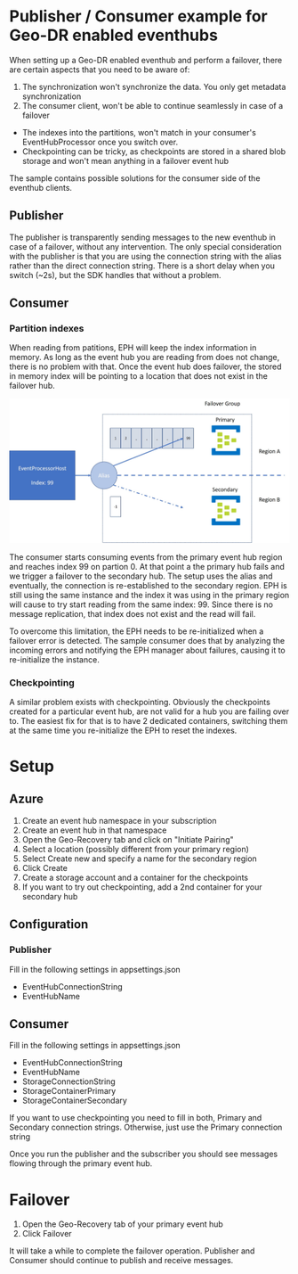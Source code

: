 # Publisher / Consumer example for Geo-DR enabled eventhubs

When setting up a Geo-DR enabled eventhub and perform a failover, there are certain aspects that you need to be aware of:

1. The synchronization won't synchronize the data. You only get metadata synchronization
2. The consumer client, won't be able to continue seamlessly in case of a failover
* The indexes into the partitions, won't match in your consumer's EventHubProcessor once you switch over.
* Checkpointing can be tricky, as checkpoints are stored in a shared blob storage and won't mean anything in a failover event hub


The sample contains possible solutions for the consumer side of the eventhub clients. 

## Publisher
The publisher is transparently sending messages to the new eventhub in case of a failover, without any intervention. The only special consideration with the publisher is that you are using the connection string with the alias rather than the direct connection string. There is a short delay when you switch (~2s), but the SDK handles that without a problem.

## Consumer
### Partition indexes
When reading from patitions, EPH will keep the index information in memory. As long as the event hub you are reading from does not change, there is no problem with that. Once the event hub does failover, the stored in memory index will be pointing to a location that does not exist in the failover hub.

![Indexing overview](EventHub_GeoDR_Index.jpg)

The consumer starts consuming events from the primary event hub region and reaches index 99 on partion 0. At that point a the primary hub fails and we trigger a failover to the secondary hub. The setup uses the alias and eventually, the connection is re-established to the secondary region. EPH is still using the same instance and the index it was using in the primary region will cause to try start reading from the same index: 99. Since there is no message replication, that index does not exist and the read will fail. 

To overcome this limitation, the EPH needs to be re-initialized when a failover error is detected. The sample consumer does that by analyzing the incoming errors and notifying the EPH manager about failures, causing it to re-initialize the instance.

### Checkpointing
A similar problem exists with checkpointing. Obviously the checkpoints created for a particular event hub, are not valid for a hub you are failing over to. The easiest fix for that is to have 2 dedicated containers, switching them at the same time you re-initialize the EPH to reset the indexes.


# Setup
## Azure
1. Create an event hub namespace in your subscription
2. Create an event hub in that namespace
3. Open the Geo-Recovery tab and click on "Initiate Pairing"
4. Select a location (possibly different from your primary region)
5. Select Create new and specify a name for the secondary region
6. Click Create
7. Create a storage account and a container for the checkpoints
8. If you want to try out checkpointing, add a 2nd container for your secondary hub

## Configuration
### Publisher
Fill in the following settings in appsettings.json
- EventHubConnectionString 
- EventHubName

## Consumer
Fill in the following settings in appsettings.json
- EventHubConnectionString 
- EventHubName
- StorageConnectionString
- StorageContainerPrimary
- StorageContainerSecondary

If you want to use checkpointing you need to fill in both, Primary and Secondary connection strings. Otherwise, just use the Primary connection string

Once you run the publisher and the subscriber you should see messages flowing through the primary event hub.

# Failover
1. Open the Geo-Recovery tab of your primary event hub
2. Click Failover

It will take a while to complete the failover operation. Publisher and Consumer should continue to publish and receive messages.
